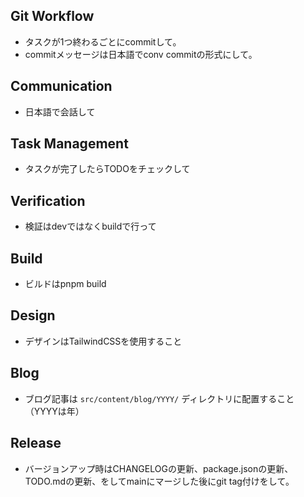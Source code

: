 ## Git Workflow
- タスクが1つ終わるごとにcommitして。
- commitメッセージは日本語でconv commitの形式にして。

## Communication
- 日本語で会話して

## Task Management
- タスクが完了したらTODOをチェックして

## Verification
- 検証はdevではなくbuildで行って

## Build
- ビルドはpnpm build

## Design
- デザインはTailwindCSSを使用すること

## Blog
- ブログ記事は `src/content/blog/YYYY/` ディレクトリに配置すること（YYYYは年）

## Release
- バージョンアップ時はCHANGELOGの更新、package.jsonの更新、TODO.mdの更新、をしてmainにマージした後にgit tag付けをして。
